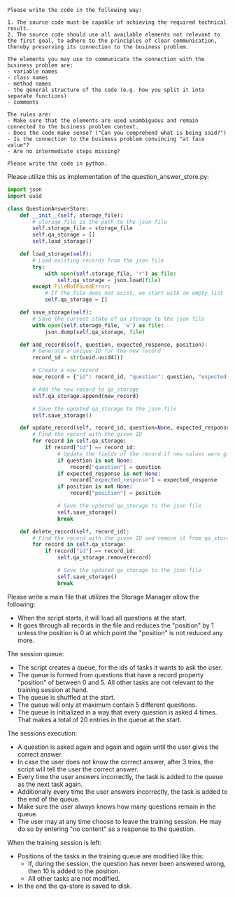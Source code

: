 ```
Please write the code in the following way: 

1. The source code must be capable of achieving the required technical result.
2. The source code should use all available elements not relevant to the first goal, to adhere to the principles of clear communication, thereby preserving its connection to the business problem.

The elements you may use to communicate the connection with the business problem are:
- variable names
- class names
- method names
- the general structure of the code (e.g. how you split it into separate functions)
- comments

The rules are:
- Make sure that the elements are used unambiguous and remain connected to the business problem context.
- Does the code make sense? ("Can you comprehend what is being said?")
- Is the connection to the business problem convincing "at face value"?
- Are no intermediate steps missing?
  
Please write the code in python.
```

Please utilize this as implementation of the question_answer_store.py:
```python
import json
import uuid

class QuestionAnswerStore:
    def __init__(self, storage_file):
        # storage_file is the path to the json file
        self.storage_file = storage_file
        self.qa_storage = []
        self.load_storage()

    def load_storage(self):
        # Load existing records from the json file
        try:
            with open(self.storage_file, 'r') as file:
                self.qa_storage = json.load(file)
        except FileNotFoundError:
            # If the file does not exist, we start with an empty list
            self.qa_storage = []

    def save_storage(self):
        # Save the current state of qa_storage to the json file
        with open(self.storage_file, 'w') as file:
            json.dump(self.qa_storage, file)

    def add_record(self, question, expected_response, position):
        # Generate a unique ID for the new record
        record_id = str(uuid.uuid4())

        # Create a new record
        new_record = {"id": record_id, "question": question, "expected_response": expected_response, "position": position}

        # Add the new record to qa_storage
        self.qa_storage.append(new_record)

        # Save the updated qa_storage to the json file
        self.save_storage()

    def update_record(self, record_id, question=None, expected_response=None, position=None):
        # Find the record with the given ID
        for record in self.qa_storage:
            if record["id"] == record_id:
                # Update the fields of the record if new values were given
                if question is not None:
                    record["question"] = question
                if expected_response is not None:
                    record["expected_response"] = expected_response
                if position is not None:
                    record["position"] = position

                # Save the updated qa_storage to the json file
                self.save_storage()
                break

    def delete_record(self, record_id):
        # Find the record with the given ID and remove it from qa_storage
        for record in self.qa_storage:
            if record["id"] == record_id:
                self.qa_storage.remove(record)

                # Save the updated qa_storage to the json file
                self.save_storage()
                break
```

Please write a main file that utilizes the Storage Manager allow the following:

- When the script starts, it will load all questions at the start.
- It goes through all records in the file and reduces the "position" by 1 unless the position is 0 at which point the "position" is not reduced any more.

The session queue:
- The script creates a queue, for the ids of tasks it wants to ask the user. 
- The queue is formed from questions that have a record property "position" of between 0 and 5. All other tasks are not relevant to the training session at hand.
- The queue is shuffled at the start.
- The queue will only at maximum contain 5 different questions. 
- The queue is initialized in a way that every question is asked 4 times. That makes a total of 20 entries in the queue at the start.

The sessions execution:
- A question is asked again and again and again until the user gives the correct answer.
- In case the user does not know the correct answer, after 3 tries, the script will tell the user the correct answer.
- Every time the user answers incorrectly, the task is added to the queue as the next task again.
- Additionally every time the user answers incorrectly, the task is added to the end of the queue.
- Make sure the user always knows how many questions remain in the queue.
- The user may at any time choose to leave the training session. He may do so by entering "no content" as a response to the question.

When the training session is left:
- Positions of the tasks in the training queue are modified like this:
  - If, during the session, the question has never been answered wrong, then 10 is added to the position.
  - All other tasks are not modified.
- In the end the qa-store is saved to disk.